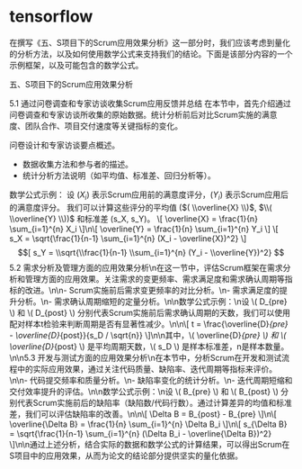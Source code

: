 # tensorflow
在撰写《五、S项目下的Scrum应用效果分析》这一部分时，我们应该考虑到量化的分析方法，以及如何使用数学公式来支持我们的结论。下面是该部分内容的一个示例框架，以及可能包含的数学公式。

五、S项目下的Scrum应用效果分析

5.1 通过问卷调查和专家访谈收集Scrum应用反馈并总结
在本节中，首先介绍通过问卷调查和专家访谈所收集的原始数据。统计分析前后对比Scrum实施的满意度、团队合作、项目交付速度等关键指标的变化。

问卷设计和专家访谈要点概述。
- 数据收集方法和参与者的描述。
- 统计分析方法说明（如平均值、标准差、回归分析等）。

数学公式示例：
设 $(X_i)$ 表示Scrum应用前的满意度评分，$(Y_i)$ 表示Scrum应用后的满意度评分。
我们可以计算这些评分的平均值 ($( \\overline{X} \\)$, $\\( \\overline{Y} \\))$ 和标准差 (s_X, s_Y)。
\\[ \\overline{X} = \\frac{1}{n} \\sum_{i=1}^{n} X_i \\]\n\\[ \\overline{Y} = \\frac{1}{n} \\sum_{i=1}^{n} Y_i \\]
\\[ s_X = \\sqrt{\\frac{1}{n-1} \\sum_{i=1}^{n} (X_i - \\overline{X})^2} \\]
$$[ s_Y = \\sqrt{\\frac{1}{n-1} \\sum_{i=1}^{n} (Y_i - \\overline{Y})^2} $$
5.2 需求分析及管理方面的应用效果分析\n在这一节中，评估Scrum框架在需求分析和管理方面的应用效果。关注需求的变更频率、需求满足度和需求确认周期等指标的改进。\n\n- Scrum实施前后需求变更频率的对比分析。\n- 需求满足度的提升分析。\n- 需求确认周期缩短的定量分析。\n\n数学公式示例：\n设 \\( D_{pre} \\) 和 \\( D_{post} \\) 分别代表Scrum实施前后需求确认周期的天数，我们可以使用配对样本t检验来判断周期是否有显著性减少。\n\n\\[ t = \\frac{\\overline{D}_{pre} - \\overline{D}_{post}}{s_D / \\sqrt{n}} \\]\n\n其中，\\( \\overline{D}_{pre} \\) 和 \\( \\overline{D}_{post} \\) 是平均周期天数，\\( s_D \\) 是样本标准差，n是样本数量。\n\n5.3 开发与测试方面的应用效果分析\n在本节中，分析Scrum在开发和测试流程中的实际应用效果，通过关注代码质量、缺陷率、迭代周期等指标来评价。\n\n- 代码提交频率和质量分析。\n- 缺陷率变化的统计分析。\n- 迭代周期短缩和交付效率提升的评估。\n\n数学公式示例：\n设 \\( B_{pre} \\) 和 \\( B_{post} \\) 分别代表Scrum实施前后的缺陷率（缺陷数/代码行数）。通过计算差异的均值和标准差，我们可以评估缺陷率的改善。\n\n\\[ \\Delta B = B_{post} - B_{pre} \\]\n\\[ \\overline{\\Delta B} = \\frac{1}{n} \\sum_{i=1}^{n} \\Delta B_i \\]\n\\[ s_{\\Delta B} = \\sqrt{\\frac{1}{n-1} \\sum_{i=1}^{n} (\\Delta B_i - \\overline{\\Delta B})^2} \\]\n\n通过上述分析，结合实际的数据和数学公式的计算结果，可以得出Scrum在S项目中的应用效果，从而为论文的结论部分提供坚实的量化依据。
